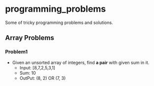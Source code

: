# programming_problems

Some of tricky programming problems and solutions.

## Array Problems

### Problem1

- Given an unsorted array of integers, find **a pair** with given sum in it.
  - Input: [8,7,2,5,3,1]
  - Sum: 10
  - OutPut: (8, 2) OR (7, 3)
